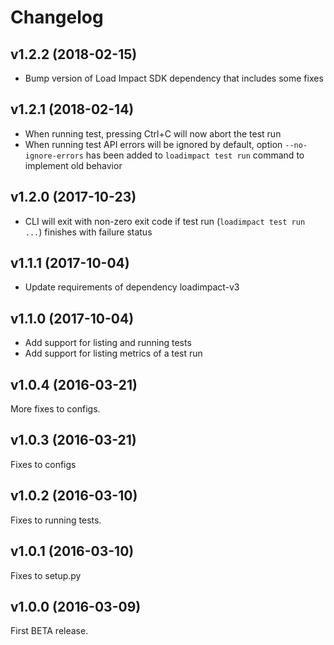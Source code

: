 # Changelog

## v1.2.2 (2018-02-15)

- Bump version of Load Impact SDK dependency that includes some fixes

## v1.2.1 (2018-02-14)

- When running test, pressing Ctrl+C will now abort the test run
- When running test API errors will be ignored by default, option `--no-ignore-errors` has been added to `loadimpact test run` command to implement old behavior

## v1.2.0 (2017-10-23)

- CLI will exit with non-zero exit code if test run (`loadimpact test run ...`) finishes with failure status

## v1.1.1 (2017-10-04)

- Update requirements of dependency loadimpact-v3

## v1.1.0 (2017-10-04)

- Add support for listing and running tests
- Add support for listing metrics of a test run

## v1.0.4 (2016-03-21)

More fixes to configs.

## v1.0.3 (2016-03-21)

Fixes to configs

## v1.0.2 (2016-03-10)

Fixes to running tests.

## v1.0.1 (2016-03-10)

Fixes to setup.py

## v1.0.0 (2016-03-09)

First BETA release.
